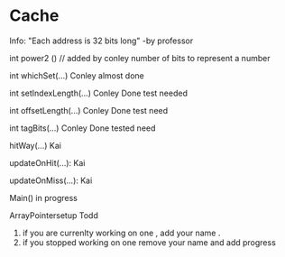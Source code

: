 # Cache
Info:
"Each address is 32 bits long"  -by professor


int power2 ()                  //  added by conley  number of bits to represent a number 

int whichSet(...)                Conley  almost done

int setIndexLength(...)           Conley Done    test needed

int offsetLength(...)             Conley Done  test need

int tagBits(...)                  Conley Done   tested need

hitWay(...)                       Kai

updateOnHit(...):                 Kai 

updateOnMiss(...):                Kai

Main()                              in progress

ArrayPointersetup                 Todd

1. if you are currenlty working on one , add your name .
2. if you stopped working on one remove your name and add progress 
